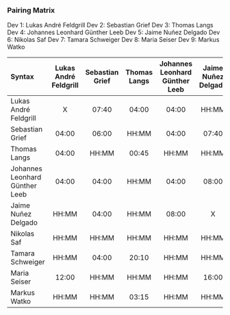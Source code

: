 ### Pairing Matrix
Dev 1: Lukas André Feldgrill
Dev 2: Sebastian Grief
Dev 3: Thomas Langs
Dev 4: Johannes Leonhard Günther Leeb
Dev 5: Jaime Nuñez Delgado
Dev 6: Nikolas Saf
Dev 7: Tamara Schweiger
Dev 8: Maria Seiser
Dev 9: Markus Watko

| Syntax      | Lukas André Feldgrill   	  | Sebastian Grief   	  | Thomas Langs   	  | Johannes Leonhard Günther Leeb   	  | Jaime Nuñez Delgado   	  | Nikolas Saf   	  | Tamara Schweiger   	  | Maria Seiser   	  | Markus Watko       |
| :---        |    :----:   |    :----:   |    :----:   |    :----:   |    :----:   |    :----:   |    :----:   |    :----:   |    :----:   |
| Lukas André Feldgrill       | X           | 07:40       | 04:00       | 04:00       | HH:MM       | HH:MM       | HH:MM       | 12:00       | HH:MM       |
| Sebastian Grief       | 04:00       | 06:00           | HH:MM       | 04:00       | 07:40       | HH:MM       | 04:00       | HH:MM       | HH:MM       |
| Thomas Langs       | 04:00       | HH:MM       | 00:45           | HH:MM       | HH:MM       | HH:MM       | 20:10       | HH:MM       | 03:15      |
| Johannes Leonhard Günther Leeb       | 04:00       | 04:00       | HH:MM       | 04:00           | 08:00       | HH:MM       | HH:MM       | HH:MM       | HH:MM       |
| Jaime Nuñez Delgado       | HH:MM       | 04:00       | HH:MM       | 08:00       | X           | HH:MM       | HH:MM       | 16:00       |HH:MM       |
| Nikolas Saf       | HH:MM       | HH:MM       | HH:MM       | HH:MM       | HH:MM       | X           | 05:20       | HH:MM       | 21:45       |
| Tamara Schweiger       | HH:MM       | 04:00       | 20:10     | HH:MM       | HH:MM       | 05:20      | X           | HH:MM       | HH:MM       |
| Maria Seiser       | 12:00       | HH:MM       | HH:MM       | HH:MM       | 16:00       | HH:MM       | HH:MM       | X           | HH:MM       |
| Markus Watko       | HH:MM       | HH:MM       | 03:15       | HH:MM       | HH:MM       | 21:45       | HH:MM       | HH:MM       | X           |
